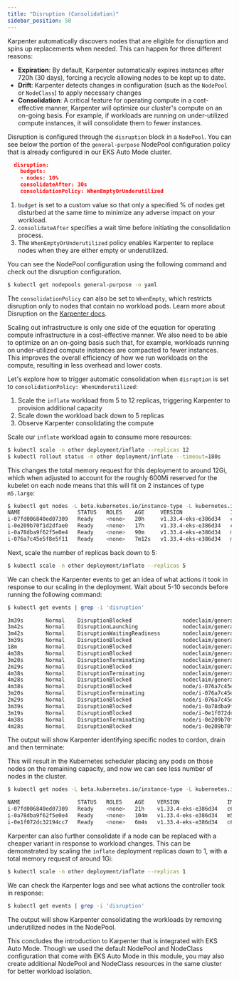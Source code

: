 ```yaml
---
title: "Disruption (Consolidation)"
sidebar_position: 50
---
```


Karpenter automatically discovers nodes that are eligible for disruption and spins up replacements when needed. This can happen for three different reasons:

- **Expiration**: By default, Karpenter automatically expires instances after 720h (30 days), forcing a recycle allowing nodes to be kept up to date.
- **Drift**: Karpenter detects changes in configuration (such as the `NodePool` or `NodeClass`) to apply necessary changes
- **Consolidation**: A critical feature for operating compute in a cost-effective manner, Karpenter will optimize our cluster's compute on an on-going basis. For example, if workloads are running on under-utilized compute instances, it will consolidate them to fewer instances.

Disruption is configured through the `disruption` block in a `NodePool`. You can see below the portion of the `general-purpose` NodePool configuration policy that is already configured in our EKS Auto Mode cluster.

```json
  disruption:
    budgets:
    - nodes: 10%
    consolidateAfter: 30s
    consolidationPolicy: WhenEmptyOrUnderutilized
```

1. `budget` is set to a custom value so that only a specified % of nodes get disturbed at the same time to minimize any adverse impact on your workload.
2. `consolidateAfter` specifies a wait time before initiating the consolidation process.
3. The `WhenEmptyOrUnderutilized` policy enables Karpenter to replace nodes when they are either empty or underutilized.

You can see the NodePool configuration using the following command and check out the disruption configuration.

```bash
$ kubectl get nodepools general-purpose -o yaml
```

The `consolidationPolicy` can also be set to `WhenEmpty`, which restricts disruption only to nodes that contain no workload pods. Learn more about Disruption on the [Karpenter docs](https://karpenter.sh/docs/concepts/disruption/#consolidation).

Scaling out infrastructure is only one side of the equation for operating compute infrastructure in a cost-effective manner. We also need to be able to optimize on an on-going basis such that, for example, workloads running on under-utilized compute instances are compacted to fewer instances. This improves the overall efficiency of how we run workloads on the compute, resulting in less overhead and lower costs.

Let's explore how to trigger automatic consolidation when `disruption` is set to `consolidationPolicy: WhenUnderutilized`:

1. Scale the `inflate` workload from 5 to 12 replicas, triggering Karpenter to provision additional capacity
2. Scale down the workload back down to 5 replicas
3. Observe Karpenter consolidating the compute

Scale our `inflate` workload again to consume more resources:

```bash
$ kubectl scale -n other deployment/inflate --replicas 12
$ kubectl rollout status -n other deployment/inflate --timeout=180s
```

This changes the total memory request for this deployment to around 12Gi, which when adjusted to account for the roughly 600Mi reserved for the kubelet on each node means that this will fit on 2 instances of type `m5.large`:

```bash
$ kubectl get nodes -L beta.kubernetes.io/instance-type -L kubernetes.io/arch -L kubernetes.io/os --sort-by=.metadata.creationTimestamp
NAME                  STATUS   ROLES    AGE     VERSION               INSTANCE-TYPE   ARCH    OS
i-07fd006840ed07309   Ready    <none>   20h     v1.33.4-eks-e386d34   c6a.large       amd64   linux
i-0e209b70f1d2dfae0   Ready    <none>   17h     v1.33.4-eks-e386d34   c6a.large       amd64   linux
i-0a78dba9f62f5e0e4   Ready    <none>   90m     v1.33.4-eks-e386d34   m5a.large       amd64   linux
i-076a7c45e5f8e5f11   Ready    <none>   7m12s   v1.33.4-eks-e386d34   m5a.large       amd64   linux
```

Next, scale the number of replicas back down to 5:

```bash wait=90
$ kubectl scale -n other deployment/inflate --replicas 5
```

We can check the Karpenter events to get an idea of what actions it took in response to our scaling in the deployment. Wait about 5-10 seconds before running the following command:

```bash hook=grep
$ kubectl get events | grep -i 'disruption'

3m39s       Normal    DisruptionBlocked                nodeclaim/general-purpose-5c74h   Node is nominated for a pending pod
3m42s       Normal    DisruptionLaunching              nodeclaim/general-purpose-l6dpl   Launching NodeClaim: Underutilized
3m42s       Normal    DisruptionWaitingReadiness       nodeclaim/general-purpose-l6dpl   Waiting on readiness to continue disruption
3m39s       Normal    DisruptionBlocked                nodeclaim/general-purpose-l6dpl   Nodeclaim does not have an associated node
18m         Normal    DisruptionBlocked                nodeclaim/general-purpose-m6gjm   Nodeclaim does not have an associated node
4m38s       Normal    DisruptionBlocked                nodeclaim/general-purpose-m6gjm   Node is nominated for a pending pod
3m20s       Normal    DisruptionTerminating            nodeclaim/general-purpose-m6gjm   Disrupting NodeClaim: Underutilized
2m29s       Normal    DisruptionBlocked                nodeclaim/general-purpose-m6gjm   Node is deleting or marked for deletion
4m38s       Normal    DisruptionTerminating            nodeclaim/general-purpose-nhtc7   Disrupting NodeClaim: Underutilized
4m28s       Normal    DisruptionBlocked                nodeclaim/general-purpose-nhtc7   Node is deleting or marked for deletion
4m38s       Normal    DisruptionBlocked                node/i-076a7c45e5f8e5f11          Node is nominated for a pending pod
3m20s       Normal    DisruptionTerminating            node/i-076a7c45e5f8e5f11          Disrupting Node: Underutilized
2m29s       Normal    DisruptionBlocked                node/i-076a7c45e5f8e5f11          Node is deleting or marked for deletion
3m39s       Normal    DisruptionBlocked                node/i-0a78dba9f62f5e0e4          Node is nominated for a pending pod
3m19s       Normal    DisruptionBlocked                node/i-0e1f072dc32194cc7          Node is nominated for a pending pod
4m38s       Normal    DisruptionTerminating            node/i-0e209b70f1d2dfae0          Disrupting Node: Underutilized
4m28s       Normal    DisruptionBlocked                node/i-0e209b70f1d2dfae0          Node is deleting or marked for deletion
```

The output will show Karpenter identifying specific nodes to cordon, drain and then terminate:

This will result in the Kubernetes scheduler placing any pods on those nodes on the remaining capacity, and now we can see less number of nodes in the cluster.

```bash
$ kubectl get nodes -L beta.kubernetes.io/instance-type -L kubernetes.io/arch -L kubernetes.io/os --sort-by=.metadata.creationTimestamp

NAME                  STATUS   ROLES    AGE    VERSION               INSTANCE-TYPE   ARCH    OS
i-07fd006840ed07309   Ready    <none>   21h    v1.33.4-eks-e386d34   c6a.large       amd64   linux
i-0a78dba9f62f5e0e4   Ready    <none>   104m   v1.33.4-eks-e386d34   m5a.large       amd64   linux
i-0e1f072dc32194cc7   Ready    <none>   6m4s   v1.33.4-eks-e386d34   c6a.large       amd64   linux
```

Karpenter can also further consolidate if a node can be replaced with a cheaper variant in response to workload changes. This can be demonstrated by scaling the `inflate` deployment replicas down to 1, with a total memory request of around 1Gi:

```bash
$ kubectl scale -n other deployment/inflate --replicas 1
```

We can check the Karpenter logs and see what actions the controller took in response:

```bash test=false
$ kubectl get events | grep -i 'disruption'
```

The output will show Karpenter consolidating the workloads by removing underutilized nodes in the NodePool.

This concludes the introduction to Karpenter that is integrated with EKS Auto Mode. Though we used the default NodePool and NodeClass configuration that come with EKS Auto Mode in this module, you may also create additional NodePool and NodeClass resources in the same cluster for better workload isolation. 